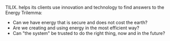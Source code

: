 TILIX. helps its clients use innovation and technology to find answers to the Energy Trilemma:
                   
* Can we have energy that is secure and does not cost the earth?
* Are we creating and using energy in the most efficient way?
* Can "the system" be trusted to do the right thing, now and in the future?
